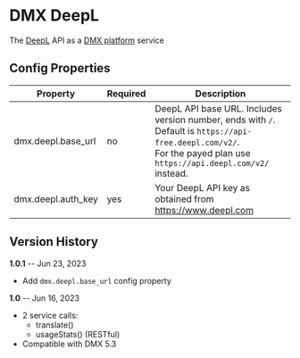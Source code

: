 # DMX DeepL

The [DeepL](https://www.deepl.com/) API as a [DMX platform](https://github.com/dmx-systems/dmx-platform) service

## Config Properties

| Property           | Required | Description                                               |
| --------           | -------- | -----------                                               |
| dmx.deepl.base_url | no       | DeepL API base URL. Includes version number, ends with `/`.<br>Default is `https://api-free.deepl.com/v2/`.<br>For the payed plan use `https://api.deepl.com/v2/` instead. |
| dmx.deepl.auth_key | yes      | Your DeepL API key as obtained from https://www.deepl.com |

## Version History

**1.0.1** -- Jun 23, 2023

* Add `dmx.deepl.base_url` config property

**1.0** -- Jun 16, 2023

* 2 service calls:
    * translate()
    * usageStats() (RESTful)
* Compatible with DMX 5.3
